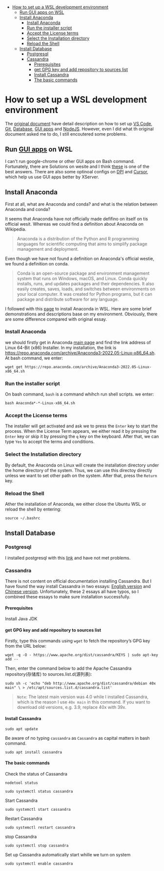- [How to set up a WSL development environment](#how-to-set-up-a-wsl-development-environment)
  - [Run GUI apps on WSL](#run-gui-apps-on-wsl)
  - [Install Anaconda](#install-anaconda)
    - [Install Anaconda](#install-anaconda-1)
    - [Run the installer script](#run-the-installer-script)
    - [Accept the License terms](#accept-the-license-terms)
    - [Select the Installation directory](#select-the-installation-directory)
    - [Reload the Shell](#reload-the-shell)
  - [Install Database](#install-database)
    - [Postgresql](#postgresql)
    - [Cassandra](#cassandra)
      - [Prerequisites](#prerequisites)
      - [get GPG key and add repository to sources list](#get-gpg-key-and-add-repository-to-sources-list)
      - [Install Cassandra](#install-cassandra)
      - [The basic commands](#the-basic-commands)

# How to set up a WSL development environment

The [original document](https://learn.microsoft.com/en-us/windows/wsl/setup/environment) have detail description on how to set up [VS Code](https://learn.microsoft.com/en-us/windows/wsl/tutorials/wsl-vscode), [Git](https://learn.microsoft.com/en-us/windows/wsl/tutorials/wsl-git), [Database](https://learn.microsoft.com/en-us/windows/wsl/tutorials/wsl-database), [GUI apps](https://learn.microsoft.com/en-us/windows/wsl/tutorials/gui-apps) and [NodeJS](https://learn.microsoft.com/en-us/windows/dev-environment/javascript/nodejs-on-wsl). However, even I did what th original document asked me to do, I still encoutered some problems.

## Run [GUI apps](https://learn.microsoft.com/en-us/windows/wsl/tutorials/gui-apps) on WSL

I can't run google-chrome or other GUI apps on Bash command. Fortunately, there are Solutions on wesite and I think [these](ishttps://stackoverflow.com/a/66645230) is one of the best answers. There are also some optinoal configs on [DPI](https://super-unix.com/superuser/blurry-fonts-on-using-windows-default-scaling-with-wsl-gui-applications-hidpi/) and [Cursor](https://superuser.com/a/1372052), which help us use GUI apps better by XServer.

## Install Anaconda
First at all, what are Anaconda and conda? and what is the relation between Anaconda and conda?

It seems that Anaconda have not officially made defifino on itself on tis official wesit. Whereas we could find a definition about Anaconda on Wikipedia. 
> Anaconda is a distribution of the Python and R programming languages for scientific computing that aims to simplify package management and deployment.

Even though we have not found a definition on Anaconda's official westie, we found a definition on conda. 
> Conda is an open-source package and environment management system that runs on Windows, macOS, and Linux. Conda quickly installs, runs, and updates packages and their dependencies. It also easily creates, saves, loads, and switches between environments on your local computer. It was created for Python programs, but it can package and distribute software for any language.

I followed with this [page](https://www.how2shout.com/how-to/install-anaconda-wsl-windows-10-ubuntu-linux-app.html) to install Anaconda in WSL. Here are some brief demonstrations and descriptions base on my environment. Obviously, there are some difference compared with original essay.

### Install Anaconda
we should firstly get in Anaconda [main page](https://www.anaconda.com/products/distribution) and find the link address of Linux 64-Bit (x86) Installer. In my installation, the link is https://repo.anaconda.com/archive/Anaconda3-2022.05-Linux-x86_64.sh. At bash command, we enter:
```
wget get https://repo.anaconda.com/archive/Anaconda3-2022.05-Linux-x86_64.sh
```

### Run the installer script
On bash command, `bash` is a command whihch run shell scripts. we enter:
```
bash Anaconda*-*-Linux-x86_64.sh
```

### Accept the License terms
The installer will get activated and ask we to press the `Enter` key to start the process. When the License Term appears, we either read it by pressing the `Enter` key or skip it by pressing the `q` key on the keyboard. After that, we can type `Yes` to accept the terms and conditions.

### Select the Installation directory
By default, the Anaconda on Linux will create the installation directory under the home directory of the system. Thus, we can use this directoy directly unless we want to set other path on the system. After that, press the `Return` key.

### Reload the Shell
Ather the installation of Anaconda, we either close the Ubuntu WSL or reload the shell by entering:
```
source ~/.bashrc
```

## Install Database

### Postgresql
I installed postgresql with this [link](https://learn.microsoft.com/en-us/windows/wsl/tutorials/wsl-database#install-postgresql) and have not met problems.

### Cassandra
There is not content on official documentation installing Cassandra. But I have found the way install Cassandra in two essays: [English version](https://linuxhint.com/install_cassandra_on_ubuntu_20-04/) and [Chinese version](https://www.lsbin.com/9482.html). Unfortunately, these 2 essays all have typos, so I combined these essays to make sure installation successfully.

#### Prerequisites
Install Java JDK

#### get GPG key and add repository to sources list
Firstly, type this commands using `wget` to fetch the repository’s GPG key from the URL below:
```
wget -q -O - https://www.apache.org/dist/cassandra/KEYS | sudo apt-key add --
```

Then, enter the command below to add the Apache Cassandra repository(存储库) to sources.list.d(源列表):
```
sudo sh -c 'echo "deb http://www.apache.org/dist/cassandra/debian 40x main" \ > /etc/apt/sources.list.d/cassandra.list'
```
>`Note`: The latest main version was 4.0 while I installed Cassandra, which is the reason I use `40x main` in this command. If you want to download old versions, e.g. 3.9, replace 40x with 39x.

#### Install Cassandra
```
sudo apt update
```
Be aware of no typing `cassandra` as `Cassandra` as capital matters in bash command.
```
sudo apt install cassandra
```

#### The basic commands
Check the status of Cassandra
```
nodetool status
```
```
sudo systemctl status cassandra
```

Start Cassandra
```
sudo systemctl start cassandra
```

Restart Cassandra
```
sudo systemctl restart cassandra
```

stop Cassandra
```
sudo systemctl stop cassandra
```

Set up Cassandra automatically start whille we turn on system 
```
sudo systemctl enable cassandra
```